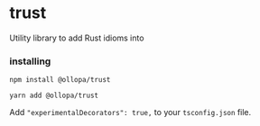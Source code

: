 # trust

Utility library to add Rust idioms into 

### installing

```
npm install @ollopa/trust
```

```
yarn add @ollopa/trust
```

Add `"experimentalDecorators": true,` to your `tsconfig.json` file.